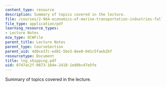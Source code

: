 ```yaml
---
content_type: resource
description: Summary of topics covered in the lecture.
file: /courses/2-964-economics-of-marine-transportation-industries-fall-2006/0747ac2f0673164e24181ed0bc47e5fe_lng_shipping.pdf
file_type: application/pdf
learning_resource_types:
- Lecture Notes
ocw_type: OCWFile
parent_title: Lecture Notes
parent_type: CourseSection
parent_uid: 4d0ce37c-ed81-5be3-8ee0-041c5faeb2bf
resourcetype: Document
title: lng_shipping.pdf
uid: 0747ac2f-0673-164e-2418-1ed0bc47e5fe
---
```

Summary of topics covered in the lecture.

